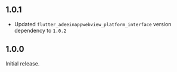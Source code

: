 ## 1.0.1

- Updated `flutter_adeeinappwebview_platform_interface` version dependency to `1.0.2`

## 1.0.0

Initial release.
